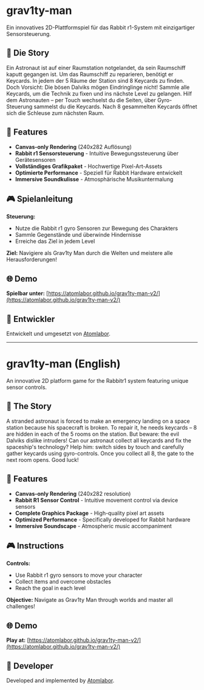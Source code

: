 # grav1ty-man
Ein innovatives 2D-Plattformspiel für das Rabbit r1-System mit einzigartiger Sensorsteuerung.

## 📖 Die Story
Ein Astronaut ist auf einer Raumstation notgelandet, da sein Raumschiff kaputt gegangen ist. Um das Raumschiff zu reparieren, benötigt er Keycards. In jedem der 5 Räume der Station sind 8 Keycards zu finden. Doch Vorsicht: Die bösen Dalviks mögen Eindringlinge nicht! Sammle alle Keycards, um die Technik zu fixen und ins nächste Level zu gelangen. Hilf dem Astronauten – per Touch wechselst du die Seiten, über Gyro-Steuerung sammelst du die Keycards. Nach 8 gesammelten Keycards öffnet sich die Schleuse zum nächsten Raum.

## 🚀 Features
- **Canvas-only Rendering** (240x282 Auflösung)
- **Rabbit r1 Sensorsteuerung** - Intuitive Bewegungssteuerung über Gerätesensoren
- **Vollständiges Grafikpaket** - Hochwertige Pixel-Art-Assets
- **Optimierte Performance** - Speziell für Rabbit Hardware entwickelt
- **Immersive Soundkulisse** - Atmosphärische Musikuntermalung

## 🎮 Spielanleitung
**Steuerung:**
- Nutze die Rabbit r1 gyro Sensoren zur Bewegung des Charakters
- Sammle Gegenstände und überwinde Hindernisse
- Erreiche das Ziel in jedem Level

**Ziel:** Navigiere als Grav1ty Man durch die Welten und meistere alle Herausforderungen!

## 🌐 Demo
**Spielbar unter:** [https://atomlabor.github.io/grav1ty-man-v2/](https://atomlabor.github.io/grav1ty-man-v2/)

## 🔧 Entwickler
Entwickelt und umgesetzt von [Atomlabor](https://atomlabor.de).

---

# grav1ty-man (English)
An innovative 2D platform game for the Rabbitr1 system featuring unique sensor controls.

## 📖 The Story
A stranded astronaut is forced to make an emergency landing on a space station because his spacecraft is broken. To repair it, he needs keycards – 8 are hidden in each of the 5 rooms on the station. But beware: the evil Dalviks dislike intruders! Can our astronaut collect all keycards and fix the spaceship's technology? Help him: switch sides by touch and carefully gather keycards using gyro-controls. Once you collect all 8, the gate to the next room opens. Good luck!

## 🚀 Features
- **Canvas-only Rendering** (240x282 resolution)
- **Rabbit R1 Sensor Control** - Intuitive movement control via device sensors
- **Complete Graphics Package** - High-quality pixel art assets
- **Optimized Performance** - Specifically developed for Rabbit hardware
- **Immersive Soundscape** - Atmospheric music accompaniment

## 🎮 Instructions
**Controls:**
- Use Rabbit r1 gyro sensors to move your character
- Collect items and overcome obstacles
- Reach the goal in each level

**Objective:** Navigate as Grav1ty Man through worlds and master all challenges!

## 🌐 Demo
**Play at:** [https://atomlabor.github.io/grav1ty-man-v2/](https://atomlabor.github.io/grav1ty-man-v2/)

## 🔧 Developer
Developed and implemented by [Atomlabor](https://atomlabor.de).
